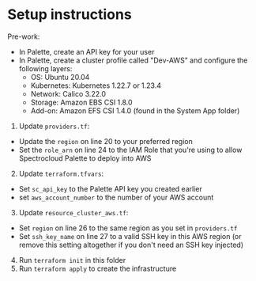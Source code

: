 # Setup instructions
Pre-work:
* In Palette, create an API key for your user
* In Palette, create a cluster profile called "Dev-AWS" and configure the following layers:
  * OS:         Ubuntu 20.04
  * Kubernetes: Kubernetes 1.22.7 or 1.23.4
  * Network:    Calico 3.22.0
  * Storage:    Amazon EBS CSI 1.8.0
  * Add-on:     Amazon EFS CSI 1.4.0 (found in the System App folder)

1. Update `providers.tf`:
  * Update the `region` on line 20 to your preferred region
  * Set the `role_arn` on line 24 to the IAM Role that you're using to allow Spectrocloud Palette to deploy into AWS

2. Update `terraform.tfvars`:
  * Set `sc_api_key` to the Palette API key you created earlier
  * set `aws_account_number` to the number of your AWS account 

3. Update `resource_cluster_aws.tf`:
  * Set `region` on line 26 to the same region as you set in `providers.tf`
  * Set `ssh_key_name` on line 27 to a valid SSH key in this AWS region (or remove this setting altogether if you don't need an SSH key injected)

4. Run `terraform init` in this folder
5. Run `terraform apply` to create the infrastructure